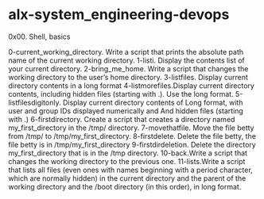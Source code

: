 # alx-system_engineering-devops
0x00. Shell, basics

0-current_working_directory. Write a script that prints the absolute path name of the current working directory.
1-listi. Display the contents list of your current directory.
2-bring_me_home. Write a script that changes the working directory to the user’s home directory.
3-listfiles. Display current directory contents in a long format
4-listmorefiles.Display current directory contents, including hidden files (starting with .). Use the long format.
5-listfilesdigitonly. Display current directory contents of Long format, with user and group IDs displayed numerically and And hidden files (starting with .)
6-firstdirectory. Create a script that creates a directory named my_first_directory in the /tmp/ directory.
7-movethatfile. Move the file betty from /tmp/ to /tmp/my_first_directory.
8-firstdelete. Delete the file betty, the file betty is in /tmp/my_first_directory
9-firstdirdeletion. Delete the directory my_first_directory that is in the /tmp directory.
10-back.Write a script that changes the working directory to the previous one.
11-lists.Write a script that lists all files (even ones with names beginning with a period character, which are normally hidden) in the current directory and the parent of the working directory and the /boot directory (in this order), in long format.
